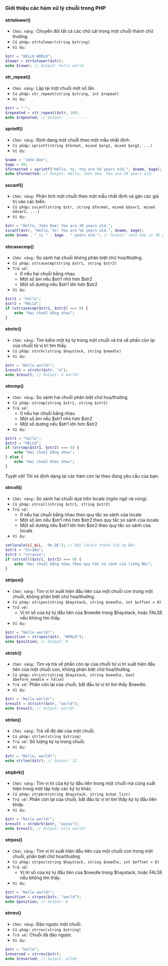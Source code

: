 ### Giới thiệu các hàm xử lý chuỗi trong PHP

#### strtolower()
- `Chức năng:` Chuyển đổi tất cả các chữ cái trong một chuỗi thành chữ thường.
- `Cú pháp:` `strtolower(string $string)`
- `Ví dụ:`
```php
$str = "HELLO WORLD";
$lower = strtolower($str);
echo $lower; // Output: hello world
```

#### str_repeat()
- `Chức năng:` Lặp lại một chuỗi một số lần.
- `Cú pháp:` `str_repeat(string $string, int $repeat)`
- `Ví dụ:`
```php
$str = "-";
$repeated = str_repeat($str, 10);
echo $repeated; // Output: ----------
```

#### sprintf()
- `Chức năng:` Định dạng một chuỗi theo một mẫu nhất định.
- `Cú pháp:` `sprintf(string $format, mixed $arg1, mixed $arg2, ...)`
- `Ví dụ:`
```php
$name = "John Doe";
$age = 30;
$formatted = sprintf("Hello, %s. You are %d years old.", $name, $age);
echo $formatted; // Output: Hello, John Doe. You are 30 years old.
```

#### sscanf()
- `Chức năng:` Phân tích một chuỗi theo một mẫu nhất định và gán các giá trị vào các biến.
- `Cú pháp:` `sscanf(string $str, string $format, mixed &$var1, mixed &$var2, ...)`
- `Ví dụ:`
```php
$str = "Hello, John Doe! You are 30 years old.";
sscanf($str, "Hello, %s! You are %d years old.", $name, $age);
echo $name . " is " . $age . " years old."; // Output: John Doe is 30 years old.
```

#### strcasecmp()
- `Chức năng:` So sánh hai chuỗi không phân biệt chữ hoa/thường.
- `Cú pháp:` `strcasecmp(string $str1, string $str2)`
- `Trả về:`
    - 0 nếu hai chuỗi bằng nhau
    - Một số âm nếu $str1 nhỏ hơn $str2
    - Một số dương nếu $str1 lớn hơn $str2
- `Ví dụ:`
```php
$str1 = "hello";
$str2 = "HELLO";
if (strcasecmp($str1, $str2) === 0) {
    echo "Hai chuỗi bằng nhau";
}
```

#### strchr()
- `Chức năng:` Tìm kiếm một ký tự trong một chuỗi và trả về phần còn lại của chuỗi từ vị trí tìm thấy.
- `Cú pháp:` `strchr(string $haystack, string $needle)`
- `Ví dụ:`
```php
$str = "Hello world!";
$result = strchr($str, "o");
echo $result; // Output: o world!
```

#### strcmp()
- `Chức năng:` So sánh hai chuỗi phân biệt chữ hoa/thường.
- `Cú pháp:` `strcmp(string $str1, string $str2)`
- `Trả về:`
    - 0 nếu hai chuỗi bằng nhau
    - Một số âm nếu $str1 nhỏ hơn $str2
    - Một số dương nếu $str1 lớn hơn $str2
- `Ví dụ:`
```php
$str1 = "hello";
$str2 = "HELLO";
if (strcmp($str1, $str2) === 0) {
    echo "Hai chuỗi bằng nhau";
} else {
    echo "Hai chuỗi khác nhau";
}
```
Tuyệt vời! Tôi sẽ định dạng lại các hàm còn lại theo đúng yêu cầu của bạn:

#### strcoll()
- `Chức năng:` So sánh hai chuỗi dựa trên locale (ngôn ngữ và vùng).
- `Cú pháp:` `strcoll(string $str1, string $str2)`
- `Trả về:`
    - 0 nếu hai chuỗi bằng nhau theo quy tắc so sánh của locale
    - Một số âm nếu $str1 nhỏ hơn $str2 theo quy tắc so sánh của locale
    - Một số dương nếu $str1 lớn hơn $str2 theo quy tắc so sánh của locale
- `Ví dụ:`
```php
setlocale(LC_ALL, 'de_DE'); // Đặt locale thành tiếng Đức
$str1 = "Straße";
$str2 = "strasse";
if (strcoll($str1, $str2) === 0) {
    echo "Hai chuỗi bằng nhau theo quy tắc so sánh của tiếng Đức";
}
```

#### stripos()
- `Chức năng:` Tìm vị trí xuất hiện đầu tiên của một chuỗi con trong một chuỗi, không phân biệt chữ hoa/thường.
- `Cú pháp:` `stripos(string $haystack, string $needle, int $offset = 0)`
- `Trả về:`
    - Vị trí số của ký tự đầu tiên của $needle trong $haystack, hoặc FALSE nếu không tìm thấy.
- `Ví dụ:`
```php
$str = "Hello world!";
$position = stripos($str, "WORLD");
echo $position; // Output: 6
```

#### stristr()
- `Chức năng:` Tìm và trả về phần còn lại của chuỗi từ vị trí xuất hiện đầu tiên của một chuỗi con, không phân biệt chữ hoa/thường.
- `Cú pháp:` `stristr(string $haystack, string $needle, bool $before_needle = false)`
- `Trả về:` Phần còn lại của chuỗi, bắt đầu từ vị trí tìm thấy $needle.
- `Ví dụ:`
```php
$str = "Hello world!";
$result = stristr($str, "world");
echo $result; // Output: world!
```

#### strlen()
- `Chức năng:` Trả về độ dài của một chuỗi.
- `Cú pháp:` `strlen(string $string)`
- `Trả về:` Số lượng ký tự trong chuỗi.
- `Ví dụ:`
```php
$str = "Hello, world!";
echo strlen($str); // Output: 12
```

#### strpbrk()
- `Chức năng:` Tìm vị trí của ký tự đầu tiên trong một chuỗi mà cũng xuất hiện trong một tập hợp các ký tự khác.
- `Cú pháp:` `strpbrk(string $haystack, string $char_list)`
- `Trả về:` Phần còn lại của chuỗi, bắt đầu từ vị trí tìm thấy ký tự đầu tiên khớp.
- `Ví dụ:`
```php
$str = "Hello world!";
$result = strpbrk($str, "aeiou");
echo $result; // Output: ello world!
```

#### strpos()
- `Chức năng:` Tìm vị trí xuất hiện đầu tiên của một chuỗi con trong một chuỗi, phân biệt chữ hoa/thường.
- `Cú pháp:` `strpos(string $haystack, string $needle, int $offset = 0)`
- `Trả về:`
    - Vị trí số của ký tự đầu tiên của $needle trong $haystack, hoặc FALSE nếu không tìm thấy.
- `Ví dụ:`
```php
$str = "Hello world!";
$position = strpos($str, "world");
echo $position; // Output: 6
```

#### strrev()
- `Chức năng:` Đảo ngược một chuỗi.
- `Cú pháp:` `strrev(string $string)`
- `Trả về:` Chuỗi đã đảo ngược.
- `Ví dụ:`
```php
$str = "hello";
$reversed = strrev($str);
echo $reversed; // Output: olleh
```